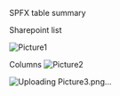 SPFX table summary


Sharepoint list


![Picture1](https://github.com/user-attachments/assets/4cdc8bb5-41f7-466a-a6f5-ff15b942173c)

Columns
![Picture2](https://github.com/user-attachments/assets/e6576292-40ad-4570-8152-7326623bd18e)

![Uploading Picture3.png…]()

